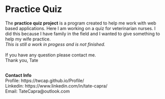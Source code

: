 # Practice Quiz

The <b>practice quiz project</b> is a program created to help me work with web based applications. Here I am working on a quiz for veterinarian nurses. I did this because I have family in the field and I wanted to give something to help my wife practice.<br/>*This is still a work in progess and is not finished.* <br/><br/> If you have any question please contact me. <br/> Thank you, Tate

<br/>
<b>Contact Info</b> </br>
Profile: https://twcap.github.io/Profile/ <br/>
Linkedin: https://www.linkedin.com/in/tate-capra/ <br/> 
Email: TateCapra@outlook.com 
